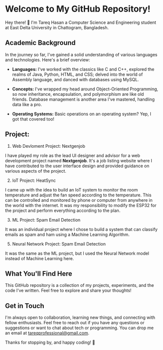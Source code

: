 # Welcome to My GitHub Repository!

Hey there! 👋 I'm Tareq Hasan a Computer Science and Engineering student at East Delta University in Chattogram, Bangladesh.

## Academic Background

In the journey so far, I've gained a solid understanding of various languages and technologies. Here's a brief overview:

- **Languages:** I've worked with the classics like C and C++, explored the realms of Java, Python, HTML, and CSS; delved into the world of Assembly language, and danced with databases using MySQL.

- **Concepts:** I've wrapped my head around Object-Oriented Programming, so now inheritance, encapsulation, and polymorphism are like old friends. Database management is another area I've mastered, handling data like a pro.

- **Operating Systems:** Basic operations on an operating system? Yep, I got that covered too!

## Project: 
1. Web Devloment Project: Nextgenjob

I have played my role as the lead UI designer and advisor for a web development project named **Nextgenjob**. It's a job listing website where I have contributed to the user interface design and provided guidance on various aspects of the project.

2. IoT Project: HeatSync
   
I came up with the idea to build  an IoT system to monitor the room temperature and adjust the fan speed according to the temperature. This can be controlled and monitored by phone or computer from anywhere in the world with the internet. It was my responsibility to modify the ESP32 for the project and perform everything according to the plan.

3. ML Project: Spam Email Detection

It was an individual project where I chose to build a system that can classify emails as spam and ham using a Machine Learning Algorithm.

5. Neural Network Project: Spam Email Detection

It was the same as the ML project, but I used the Neural Network model instead of Machine Learning here. 

## What You'll Find Here

This GitHub repository is a collection of my projects, experiments, and the code I've written. Feel free to explore and share your thoughts!


## Get in Touch

I'm always open to collaboration, learning new things, and connecting with fellow enthusiasts. Feel free to reach out if you have any questions or suggestions or want to chat about tech or programming. You can drop me an email at tareqprofessional@gmail.com.

Thanks for stopping by, and happy coding! 🚀
